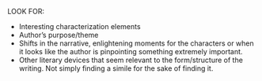 LOOK FOR: 
- Interesting characterization elements
- Author’s purpose/theme
- Shifts in the narrative, enlightening moments for the characters or when it looks like the author is pinpointing something extremely important.
- Other literary devices that seem relevant to the form/structure of the writing. Not simply finding a simile for the sake of finding it.


